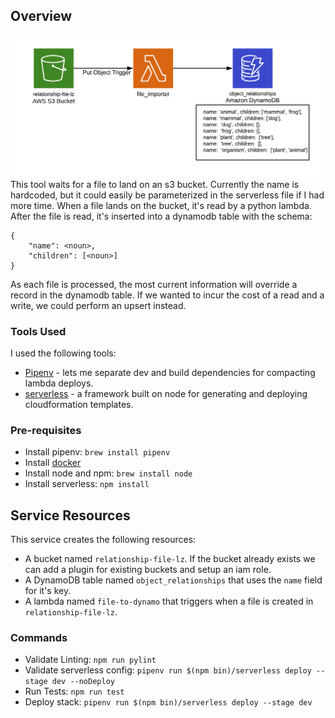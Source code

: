 ## Overview
![diagram](hw-architecture.png)
This tool waits for a file to land on an s3 bucket. Currently the name is hardcoded, but it could easily be parameterized in the serverless file if I had more time. When a file lands on the bucket, it's read by a python lambda. After the file is read, it's inserted into a dynamodb table with the schema:

```
{ 
    "name": <noun>,
    "children": [<noun>]
}
```

As each file is processed, the most current information will override a record in the dynamodb table. If we wanted to incur the cost of a read and a write, we could perform an upsert instead.


### Tools Used
I used the following tools:
* [Pipenv](https://pipenv-fork.readthedocs.io/en/latest/) - lets me separate dev and build dependencies for compacting lambda deploys.
* [serverless](https://serverless.com) - a framework built on node for generating and deploying cloudformation templates.

### Pre-requisites 
* Install pipenv:  `brew install pipenv`
* Install [docker](https://www.docker.com/products/docker-desktop)
* Install node and npm: `brew install node`
* Install serverless: `npm install`

## Service Resources
This service creates the following resources:
* A bucket named `relationship-file-lz`. If the bucket already exists we can add a plugin for existing buckets and setup an iam role.
* A DynamoDB table named `object_relationships` that uses the `name` field for it's key.
* A lambda named `file-to-dynamo` that triggers when a file is created in `relationship-file-lz`.


### Commands 
* Validate Linting: `npm run pylint`
* Validate serverless config: `pipenv run $(npm bin)/serverless deploy --stage dev --noDeploy`
* Run Tests: `npm run test`
* Deploy stack: `pipenv run $(npm bin)/serverless deploy --stage dev`
